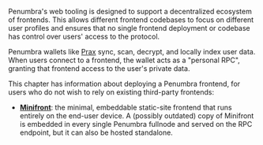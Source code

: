 Penumbra's web tooling is designed to support a decentralized ecosystem of
frontends.  This allows different frontend codebases to focus on different user
profiles and ensures that no single frontend deployment or codebase has control
over users' access to the protocol.

Penumbra wallets like [Prax] sync, scan, decrypt, and locally index user data. When users connect to a frontend, the wallet acts as a "personal RPC", granting that frontend access to the user's private data.

This chapter has information about deploying a Penumbra frontend, for users who do not wish to rely on existing third-party frontends:

- [**Minifront**](./frontend/minifront.md): the minimal, embeddable static-site
  frontend that runs entirely on the end-user device. A (possibly outdated) copy of Minifront is embedded in every single Penumbra fullnode and served on the RPC endpoint, but it can also be hosted standalone.

[Prax]: https://chromewebstore.google.com/detail/prax-wallet/lkpmkhpnhknhmibgnmmhdhgdilepfghe